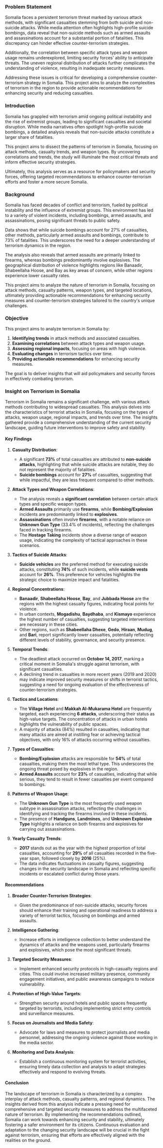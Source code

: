 ### Problem Statement

Somalia faces a persistent terrorism threat marked by various attack methods, with significant casualties stemming from both suicide and non-suicide attacks. While media attention often highlights high-profile suicide bombings, data reveal that non-suicide methods such as armed assaults and assassinations account for a substantial portion of fatalities. This discrepancy can hinder effective counter-terrorism strategies.

Additionally, the correlation between specific attack types and weapon usage remains underexplored, limiting security forces' ability to anticipate threats. The uneven regional distribution of attacks further complicates the understanding of violence, resulting in inadequate security measures.

Addressing these issues is critical for developing a comprehensive counter-terrorism strategy in Somalia. This project aims to analyze the complexities of terrorism in the region to provide actionable recommendations for enhancing security and reducing casualties.


### Introduction

Somalia has grappled with terrorism amid ongoing political instability and the rise of extremist groups, leading to significant casualties and societal disruption. While media narratives often spotlight high-profile suicide bombings, a detailed analysis reveals that non-suicide attacks constitute a larger share of fatalities.

This project aims to dissect the patterns of terrorism in Somalia, focusing on attack methods, casualty trends, and weapon types. By uncovering correlations and trends, the study will illuminate the most critical threats and inform effective security strategies.

Ultimately, this analysis serves as a resource for policymakers and security forces, offering targeted recommendations to enhance counter-terrorism efforts and foster a more secure Somalia.


### Background

Somalia has faced decades of conflict and terrorism, fueled by political instability and the influence of extremist groups. This environment has led to a variety of violent incidents, including bombings, armed assaults, and assassinations, posing significant threats to public safety.

Data shows that while suicide bombings account for 27% of casualties, other methods, particularly armed assaults and bombings, contribute to 73% of fatalities. This underscores the need for a deeper understanding of terrorism dynamics in the region.

The analysis also reveals that armed assaults are primarily linked to firearms, whereas bombings predominantly involve explosives. The geographical distribution of violence highlights regions like Banaadir, Shabeellaha Hoose, and Bay as key areas of concern, while other regions experience lower casualty rates.

This project aims to analyze the nature of terrorism in Somalia, focusing on attack methods, casualty patterns, weapon types, and targeted locations, ultimately providing actionable recommendations for enhancing security measures and counter-terrorism strategies tailored to the country's unique challenges.

### Objective

This project aims to analyze terrorism in Somalia by:

1. **Identifying trends** in attack methods and associated casualties.
2. **Examining correlations** between attack types and weapon usage.
3. **Assessing regional impacts**, focusing on areas with high violence.
4. **Evaluating changes** in terrorism tactics over time.
5. **Providing actionable recommendations** for enhancing security measures.

The goal is to deliver insights that will aid policymakers and security forces in effectively combating terrorism.




### Insight on Terrorism in Somalia


Terrorism in Somalia remains a significant challenge, with various attack methods contributing to widespread casualties. This analysis delves into the characteristics of terrorist attacks in Somalia, focusing on the types of attacks, weapon usage, regional impacts, and trends over time. The insights gathered provide a comprehensive understanding of the current security landscape, guiding future interventions to improve safety and stability.


#### Key Findings

1. **Casualty Distribution**:
   - A significant **73%** of total casualties are attributed to **non-suicide attacks**, highlighting that while suicide attacks are notable, they do not represent the majority of fatalities.
   - **Suicide bombings** account for **27%** of casualties, suggesting that while impactful, they are less frequent compared to other methods.

2. **Attack Types and Weapon Correlations**:
   - The analysis reveals a **significant correlation** between certain attack types and specific weapon types. 
   - **Armed Assaults** primarily use **firearms**, while **Bombing/Explosion** incidents are predominantly linked to **explosives**.
   - **Assassinations** often involve **firearms**, with a notable reliance on **Unknown Gun Type** (33.4% of incidents), reflecting the challenges faced in tracking firearms.
   - The **Hostage Taking** incidents show a diverse range of weapon usage, indicating the complexity of tactical approaches in these scenarios.

3. **Tactics of Suicide Attacks**:
   - **Suicide vehicles** are the preferred method for executing suicide attacks, constituting **74%** of such incidents, while **suicide vests** account for **26%**. This preference for vehicles highlights the strategic choice to maximize impact and fatalities.

4. **Regional Concentrations**:
   - **Banaadir**, **Shabeellaha Hoose**, **Bay**, and **Jubbada Hoose** are the regions with the highest casualty figures, indicating focal points for violence.
   - In urban contexts, **Mogadishu**, **Baydhaba**, and **Kismayo** experience the highest number of casualties, suggesting targeted interventions are necessary in these cities.
   - Other regions, such as **Shabeellaha Dhexe**, **Gedo**, **Hiraan**, **Mudug**, and **Bari**, report significantly lower casualties, potentially reflecting different levels of stability, governance, and security presence.

5. **Temporal Trends**:
   - The deadliest attack occurred on **October 14, 2017**, marking a critical moment in Somalia's struggle against terrorism, with significant casualties. 
   - A declining trend in casualties in more recent years (2019 and 2020) may indicate improved security measures or shifts in terrorist tactics, suggesting a need for ongoing evaluation of the effectiveness of counter-terrorism strategies.

6. **Tactics and Locations**:
   - The **Village Hotel** and **Makkah Al-Mukarama Hotel** are frequently targeted, each experiencing **6 attacks**, underscoring their status as high-value targets. The concentration of attacks in urban hotels highlights the vulnerability of public spaces.
   - A majority of attacks (84%) resulted in casualties, indicating that many attacks are aimed at instilling fear or achieving tactical objectives, with only 16% of attacks occurring without casualties.

7. **Types of Casualties**:
   - **Bombing/Explosion** attacks are responsible for **54%** of total casualties, making them the most lethal type. This underscores the ongoing threat posed by explosives in the region.
   - **Armed Assaults** account for **23%** of casualties, indicating that while serious, they tend to result in fewer casualties per event compared to bombings.

8. **Patterns of Weapon Usage**:
   - The **Unknown Gun Type** is the most frequently used weapon subtype in assassination attacks, reflecting the challenges in identifying and tracking the firearms involved in these incidents.
   - The presence of **Handguns**, **Landmines**, and **Unknown Explosive Type** highlights a reliance on both firearms and explosives for carrying out assassinations.

9. **Yearly Casualty Trends**:
    - **2017** stands out as the year with the highest proportion of total casualties, accounting for **29%** of all casualties recorded in the five-year span, followed closely by **2016** (25%). 
    - The data indicates fluctuations in casualty figures, suggesting changes in the security landscape in Somalia and reflecting specific incidents or escalated conflict during those years.

#### Recommendations

1. **Broader Counter-Terrorism Strategies**:
   - Given the predominance of non-suicide attacks, security forces should enhance their training and operational readiness to address a variety of terrorist tactics, focusing on bombings and armed assaults.

2. **Intelligence Gathering**:
   - Increase efforts in intelligence collection to better understand the dynamics of attacks and the weapons used, particularly firearms and explosives, which pose the most significant threats.

3. **Targeted Security Measures**:
   - Implement enhanced security protocols in high-casualty regions and cities. This could involve increased military presence, community engagement initiatives, and public awareness campaigns to reduce vulnerability.

4. **Protection of High-Value Targets**:
   - Strengthen security around hotels and public spaces frequently targeted by terrorists, including implementing strict entry controls and surveillance measures.

5. **Focus on Journalists and Media Safety**:
   - Advocate for laws and measures to protect journalists and media personnel, addressing the ongoing violence against those working in the media sector.

6. **Monitoring and Data Analysis**:
   - Establish a continuous monitoring system for terrorist activities, ensuring timely data collection and analysis to adapt strategies effectively and respond to evolving threats.

#### Conclusion
The landscape of terrorism in Somalia is characterized by a complex interplay of attack methods, casualty patterns, and regional dynamics. The insights derived from this analysis indicate a pressing need for comprehensive and targeted security measures to address the multifaceted nature of terrorism. By implementing the recommendations outlined, Somalia can work towards enhancing security and stability, ultimately fostering a safer environment for its citizens. Continuous evaluation and adaptation to the changing security landscape will be crucial in the fight against terrorism, ensuring that efforts are effectively aligned with the realities on the ground.
